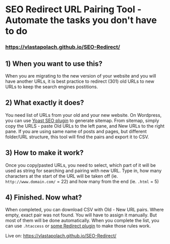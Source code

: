 # SEO Redirect URL Pairing Tool - Automate the tasks you don't have to do

### https://vlastapolach.github.io/SEO-Redirect/

## 1) When you want to use this?
When you are migrating to the new version of your website and you will have another URLs, it is best practice to redirect (301) old URLs to new URLs to keep the search engines postitions.

## 2) What exactly it does?
You need list of URLs from your old and your new website. On Wordpress, you can use [Yoast SEO plugin](https://yoast.com/wordpress/plugins/seo/) to generate sitemap. From sitemap, simply copy the URLS - paste Old URLs to the left pane, and New URLs to the right pane. If you are using same name of posts and pages, but different folder/URL structure, this tool will find the pairs and export it to CSV.

## 3) How to make it work?
Once you copy/pasted URLs, you need to select, which part of it will be used as string for searching and pairing with new URL. Type in, how many characters at the start of the URL will be taken off (ie. `http://www.domain.com/` = 22) and how many from the end (ie. `.html` = 5)

## 4) Finished. Now what?
When completed, you can download CSV with Old - New URL pairs. Where empty, exact pair was not found. You will have to assign it manually. But most of them will be done automatically. When you complete the list, you can use `.htaccess` or [some Redirect plugin](https://www.elegantthemes.com/blog/resources/turn-around-the-7-best-redirect-plugins-for-wordpress) to make those rules work.

Live on: https://vlastapolach.github.io/SEO-Redirect/
